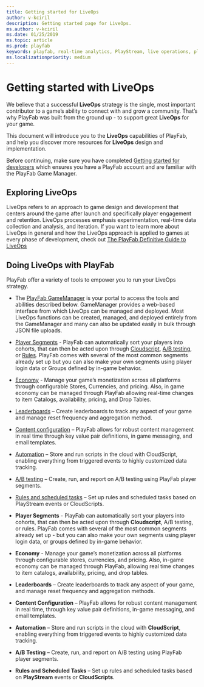 ```yaml
---
title: Getting started for LiveOps
author: v-kciril
description: Getting started page for LiveOps.
ms.author: v-kciril
ms.date: 01/25/2019
ms.topic: article
ms.prod: playfab
keywords: playfab, real-time analytics, PlayStream, live operations, player behaviors, event archiving, data export, player data, webhooks, analytic reporting, reports
ms.localizationpriority: medium
---
```


# Getting started with LiveOps

We believe that a successful **LiveOps** strategy is the single, most important contributor to a game’s ability to connect with and grow a community. That’s why PlayFab was built from the ground up -  to support great **LiveOps** for your game.

This document will introduce you to the **LiveOps** capabilities of PlayFab, and help you discover more resources for **LiveOps** design and implementation.

Before continuing, make sure you have completed [Getting started for developers](../../personas/developer.md) which ensures you have a PlayFab account and are familiar with the PlayFab Game Manager.

## Exploring LiveOps

LiveOps refers to an approach to game design and development that centers around the game after launch and specifically player engagement and retention. LiveOps processes emphasis experimentation, real-time data collection and analysis, and iteration. If you want to learn more about LiveOps in general and how the LiveOps approach is applied to games at every phase of development, check out [The PlayFab Definitive Guide to LiveOps](liveops-handbook.md)

## Doing LiveOps with PlayFab

PlayFab offer a variety of tools to empower you to run your LiveOps strategy. 

- The [PlayFab GameManager](../../features/config/gamemanager/quickstart.md) is your portal to access the tools and abilities described below. GameManager provides a web-based interface from which LiveOps can be managed and deployed. Most LiveOps functions can be created, managed, and deployed entirely from the GameManager and many can also be updated easily in bulk through JSON file uploads.
- [Player Segments](../../features/data/playerdata/player-segments.md) - PlayFab can automatically sort your players into cohorts, that can then be acted upon through [Cloudscript](.../features/automation/cloudscript/quickstart.md), [A/B testing](../../features/analytics/ab-testing/quickstart.md), or [Rules](../../features/automation/actions-rules/quickstart.md). PlayFab comes with several of the most common segments already set up but you can also make your own segments using player login data or Groups defined by in-game behavior.
- [Economy](../../features/commerce/economy/quickstart.md) - Manage your game’s monetization across all platforms through configurable Stores, Currencies, and pricing. Also, in game economy can be managed through PlayFab allowing real-time changes to item Catalogs, availability, pricing, and Drop Tables.
- [Leaderboards](../../features/social/tournaments-leaderboards/quickstart.md) – Create leaderboards to track any aspect of your game and manage reset frequency and aggregation method.
- [Content configuration](../../features/config/titledata/quickstart.md) – PlayFab allows for robust content management in real time through key value pair definitions, in game messaging, and email templates.
- [Automation](../../features/automation/cloudscript/quickstart.md) – Store and run scripts in the cloud with CloudScript, enabling everything from triggered events to highly customized data tracking.
- [A/B testing](../../features/analytics/ab-testing/quickstart.md) – Create, run, and report on A/B testing using PlayFab player segments.
- [Rules and scheduled tasks](../../features/automation/actions-rules/quickstart.md) – Set up rules and scheduled tasks based on PlayStream events or CloudScripts.

- **Player Segments** - PlayFab can automatically sort your players into cohorts, that can then be acted upon through **Cloudscript**, A/B testing, or rules. PlayFab comes with several of the most common segments already set up - but you can also make your own segments using player login data, or groups defined by in-game behavior.
- **Economy** - Manage your game’s monetization across all platforms through configurable stores, currencies, and pricing. Also, in-game economy can be managed through PlayFab, allowing real time changes to item catalogs, availability, pricing, and drop tables.
- **Leaderboards** – Create leaderboards to track any aspect of your game, and manage reset frequency and aggregation methods.
- **Content Configuration** – PlayFab allows for robust content management in real time, through key value pair definitions, in-game messaging, and email templates.
- **Automation** – Store and run scripts in the cloud with **CloudScript**, enabling everything from triggered events to highly customized data tracking.
- **A/B Testing** – Create, run, and report on A/B testing using PlayFab player segments.
- **Rules and Scheduled Tasks** – Set up rules and scheduled tasks based on **PlayStream** events or **CloudScripts**.
